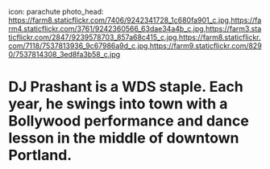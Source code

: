 icon: parachute
photo_head: https://farm8.staticflickr.com/7406/9242341728_1c680fa901_c.jpg,https://farm4.staticflickr.com/3761/9242360566_63dae34a4b_c.jpg,https://farm3.staticflickr.com/2847/9239578703_857a68c415_c.jpg,https://farm8.staticflickr.com/7118/7537813936_9c67986a9d_c.jpg,https://farm9.staticflickr.com/8290/7537814308_3ed8fa3b58_c.jpg

# DJ Prashant is a WDS staple. Each year, he swings into town with a Bollywood performance and dance lesson in the middle of downtown Portland.

<div class="zig-zags_blue"></div>

